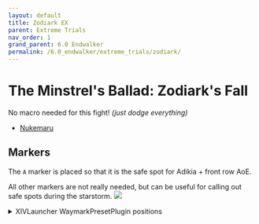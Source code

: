 ```yaml
---
layout: default
title: Zodiark EX
parent: Extreme Trials
nav_order: 1
grand_parent: 6.0 Endwalker
permalink: /6.0_endwalker/extreme_trials/zodiark/
---
```


# The Minstrel's Ballad: Zodiark's Fall

No macro needed for this fight! *(just dodge everything)*

- [Nukemaru](https://youtu.be/fg-NG2EQY-o)

## Markers

The `A` marker is placed so that it is the safe spot for Adikia + front row AoE.

All other markers are not really needed, but can be useful for calling out safe spots during the starstorm.
![](images/markers.jpg)
<details markdown=block>
<summary markdown=span>XIVLauncher WaymarkPresetPlugin positions</summary>

```json
{"Name":"Zodiark EX","MapID":803,"A":{"X":100.0,"Y":0.0,"Z":92.0,"ID":0,"Active":true},"B":{"X":114.0,"Y":0.0,"Z":100.0,"ID":1,"Active":true},"C":{"X":100.0,"Y":0.0,"Z":114.0,"ID":2,"Active":true},"D":{"X":86.0,"Y":0.0,"Z":100.0,"ID":3,"Active":true},"One":{"X":114.0,"Y":0.0,"Z":86.0,"ID":4,"Active":true},"Two":{"X":114.0,"Y":0.0,"Z":114.0,"ID":5,"Active":true},"Three":{"X":86.0,"Y":0.0,"Z":114.0,"ID":6,"Active":true},"Four":{"X":86.0,"Y":0.0,"Z":86.0,"ID":7,"Active":true}}
```

</details>